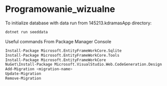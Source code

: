# Programowanie_wizualne

To initialize database with data run from 145213.kdramasApp directory:
```sh
dotnet run seeddata
```

Useful commands
From Package Manager Console
```sh
Install-Package Microsoft.EntityFrameWorkCore.Sqlite
Install-Package Microsoft.EntityFrameWorkCore.Tools
Install-Package Microsoft.EntityFrameWorkCore
NuGet\Install-Package Microsoft.VisualStudio.Web.CodeGeneration.Design -Version 6.0.10
Add-Migration <migration-name>
Update-Migration
Remove-Migration
```
